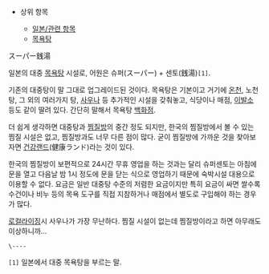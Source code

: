   * 상위 항목  

    * [일본/관련 항목](%EC%9D%BC%EB%B3%B8/%EA%B4%80%EB%A0%A8%20%ED%95%AD%EB%AA%A9.md)
    * [목욕탕](%EB%AA%A9%EC%9A%95%ED%83%95.md)  

スーパー銭湯

일본의 대중 [목욕탕](%EB%AA%A9%EC%9A%95%ED%83%95.md) 시설로, 어원은 슈퍼(スーパー) +
센토(銭湯)`[1]`.

기존의 대중탕이 말 그대로 업그레이드된 것이다. 목욕탕은 기본이고 거기에 [온천](%EC%98%A8%EC%B2%9C.md), 노천탕,
그 외의 여러가지 탕, [사우나](%EC%82%AC%EC%9A%B0%EB%82%98.md) 등 추가적인 시설을 갖춰놓고, 식당이나
매점, [이발소](%EC%9D%B4%EB%B0%9C%EC%86%8C.md) 등도 같이 딸려 있다. 간단히 말해서 목욕탕
[백화점](%EB%B0%B1%ED%99%94%EC%A0%90.md).

더 쉽게 생각하면 대중탕과 [찜질방](%EC%B0%9C%EC%A7%88%EB%B0%A9.md)의 중간 정도 되지만, 한국의 찜질방에서
볼 수 있는 찜질 시설은 없고, 찜질방과도 너무 다른 점이 많다. 굳이 찜질방에 가까운 것을 찾아보자면 [건강랜드](%EA%B1%B4%EA%B0%95%20%EB%9E%9C%EB%93%9C.md)(健康ランド)라는 것이 있다.

한국의 찜질방이 보편적으로 24시간 무휴 영업을 하는 것과는 달리 슈퍼센토는 아침에 문을 열고 다음날 밤 1시 정도에 문을 닫는 식으로
영업하기 때문에 숙박시설 대용으로 이용할 수 없다. 요금은 일반 대중탕 수준의 저렴한 요금이지만 특히 요금이 싸면 쌀수록 수건이나 비누 등의
목욕 도구를 직접 지참하거나 매점에서 별도로 구입해야 하는 경우가 많다.  

[로컬라이징](%EB%A1%9C%EC%BB%AC%EB%9D%BC%EC%9D%B4%EC%A7%95.md)시 사우나가 가장 무난하다. 찜질
시설이 없는데 찜질방이라고 하면 아무래도 이상하니까...

`\----`

`[1]` 일본에서 대중 목욕탕을 부르는 말.

